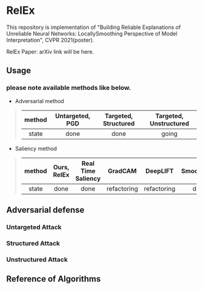 # RelEx
This repository is implementation of "Building Reliable Explanations of Unreliable Neural Networks: LocallySmoothing Perspective of Model Interpretation", CVPR 2021(poster).

RelEx Paper: arXiv link will be here.

## Usage
### please note available methods like below.
* Adversarial method
> |method|Untargeted, PGD|Targeted, Structured|Targeted, Unstructured|
> |:---:|:---:|:---:|:---:|
> |state|done|done|going|
* Saliency method
> |method|Ours, RelEx|Real Time Saliency|GradCAM|DeepLIFT|SmoothGrad|Integrated Gradient|Simple Gradient|
> |:---:|:---:|:---:|:---:|:---:|:---:|:---:|:---:|
> |state|done|done|refactoring|refactoring|done|done|:construction:|

## Adversarial defense
### Untargeted Attack

### Structured Attack

### Unstructured Attack

## Reference of Algorithms